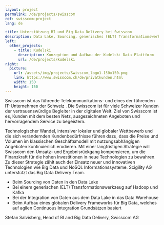 ```yaml
---
layout: project
permalink: /de/projects/swisscom
ref: swisscom-project
lang: de

title: Unterstützung BI und Big Data Delivery bei Swisscom
description: Data Lake, Sourcing, generisches (ELT) Transformationswerkzeug, Delivery Framework für Big Data, Coninuous Integration
left:
  other_projects:
    - title: Kudelski
      description: Konzeption und Aufbau der Kudelski Data Plattform
      url: /de/projects/kudelski
right:
  picture:
    url: /assets/img/projects/Swisscom_logo1-150x150.png
    link: https://www.swisscom.ch/de/privatkunden.html
    width: 150
    height: 150
---
```


Swisscom ist das führende Telekommunikations- und eines der führenden IT-Unternehmen der Schweiz . Die Swisscom ist für viele Schweizer Kunden der vertrauenswürdige Begleiter in der digitalen Welt. Ziel von Swisscom ist es, Kunden mit dem besten Netz, ausgezeichneten Angeboten und hervorragendem Service zu begeistern.

Technologischer Wandel, intensiver lokaler und globaler Wettbewerb und die sich verändernden Kundenbedürfnisse führen dazu, dass die Preise und Volumen im klassischen Geschäftsmodell mit nutzungsabhängigen Angeboten kontinuierlich erodieren. Mit einer langfristigen Strategie will Swisscom den Umsatz- und Ergebnisrückgang kompensieren, um die Finanzkraft für die hohen Investitionen in neue Technologien zu bewahren. Zu dieser Strategie zählt auch der Einsatz neuer und innovativen Technologien wie Big Data und NoSQL Informationssysteme. Scigility AG unterstützt das Big Data Delivery Team.

* Beim Sourcing von Daten in den Data Lake
* Bei einem generischen (ELT) Transformationswerkzeug auf Hadoop und Kafka
* Bei der Integration von Daten aus dem Data Lake in das Data Warehouse
* Beim Aufbau eines globalen Delivery Frameworks für Big Data, welches auf agilen Continuous Integration Grundsätzen basiert

Stefan Salvisberg, Head of BI and Big Data Delivery, Swisscom AG
